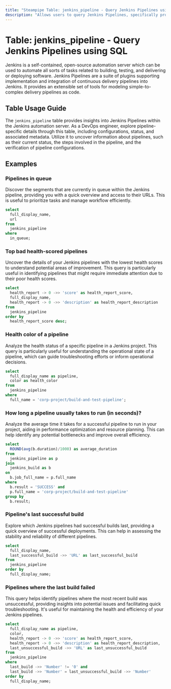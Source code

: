 ```yaml
---
title: "Steampipe Table: jenkins_pipeline - Query Jenkins Pipelines using SQL"
description: "Allows users to query Jenkins Pipelines, specifically providing insights into pipeline configurations and their status."
---
```


# Table: jenkins_pipeline - Query Jenkins Pipelines using SQL

Jenkins is a self-contained, open-source automation server which can be used to automate all sorts of tasks related to building, testing, and delivering or deploying software. Jenkins Pipelines are a suite of plugins supporting implementation and integration of continuous delivery pipelines into Jenkins. It provides an extensible set of tools for modeling simple-to-complex delivery pipelines as code.

## Table Usage Guide

The `jenkins_pipeline` table provides insights into Jenkins Pipelines within the Jenkins automation server. As a DevOps engineer, explore pipeline-specific details through this table, including configurations, status, and associated metadata. Utilize it to uncover information about pipelines, such as their current status, the steps involved in the pipeline, and the verification of pipeline configurations.

## Examples

### Pipelines in queue
Discover the segments that are currently in queue within the Jenkins pipeline, providing you with a quick overview and access to their URLs. This is useful to prioritize tasks and manage workflow efficiently.

```sql
select
  full_display_name,
  url
from
  jenkins_pipeline
where
  in_queue;
```

### Top bad health-scored pipelines
Uncover the details of your Jenkins pipelines with the lowest health scores to understand potential areas of improvement. This query is particularly useful in identifying pipelines that might require immediate attention due to their poor health scores.

```sql
select
  health_report -> 0 ->> 'score' as health_report_score,
  full_display_name,
  health_report -> 0 ->> 'description' as health_report_description
from
  jenkins_pipeline
order by 
  health_report_score desc;
```

### Health color of a pipeline
Analyze the health status of a specific pipeline in a Jenkins project. This query is particularly useful for understanding the operational state of a pipeline, which can guide troubleshooting efforts or inform operational decisions.

```sql
select
  full_display_name as pipeline,
  color as health_color
from
  jenkins_pipeline
where
  full_name = 'corp-project/build-and-test-pipeline';
```

### How long a pipeline usually takes to run (in seconds)?
Analyze the average time it takes for a successful pipeline to run in your project, aiding in performance optimization and resource planning. This can help identify any potential bottlenecks and improve overall efficiency.

```sql
select
  ROUND(avg(b.duration)/1000) as average_duration
from
  jenkins_pipeline as p
join
  jenkins_build as b
on
  b.job_full_name = p.full_name
where
  b.result = 'SUCCESS' and
  p.full_name = 'corp-project/build-and-test-pipeline'
group by
  b.result;
```

### Pipeline's last successful build
Explore which Jenkins pipelines had successful builds last, providing a quick overview of successful deployments. This can help in assessing the stability and reliability of different pipelines.

```sql
select
  full_display_name,
  last_successful_build ->> 'URL' as last_successful_build
from
  jenkins_pipeline
order by
  full_display_name;
```

### Pipelines where the last build failed
This query helps identify pipelines where the most recent build was unsuccessful, providing insights into potential issues and facilitating quick troubleshooting. It's useful for maintaining the health and efficiency of your Jenkins pipelines.

```sql
select
  full_display_name as pipeline,
  color,
  health_report -> 0 ->> 'score' as health_report_score,
  health_report -> 0 ->> 'description' as health_report_description,
  last_unsuccessful_build ->> 'URL' as last_unsuccessful_build
from
  jenkins_pipeline
where
  last_build ->> 'Number' != '0' and
  last_build ->> 'Number' = last_unsuccessful_build ->> 'Number'
order by
  full_display_name;
```